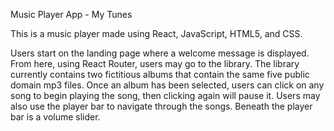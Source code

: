 Music Player App - My Tunes

This is a music player made using React, JavaScript, HTML5, and CSS.

Users start on the landing page where a welcome message is displayed. From here, using React Router, users may go to the library. The library currently contains two fictitious albums that contain the same five public domain mp3 files. Once an album has been selected, users can click on any song to begin playing the song, then clicking again will pause it. Users may also use the player bar to navigate through the songs. Beneath the player bar is a volume slider.